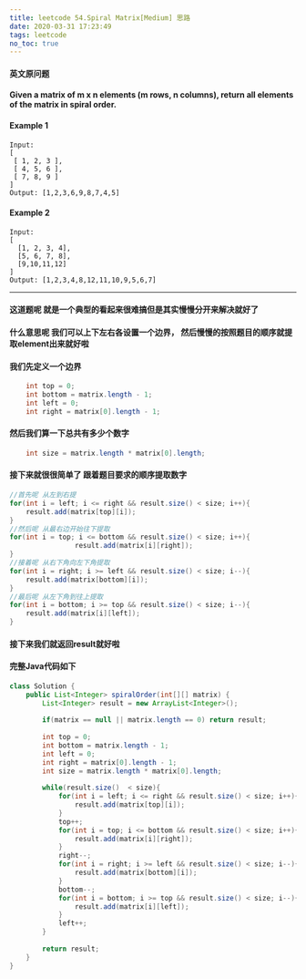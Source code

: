 ```yaml
---
title: leetcode 54.Spiral Matrix[Medium] 思路
date: 2020-03-31 17:23:49
tags: leetcode
no_toc: true
---
```


#### 英文原问题
#### Given a matrix of m x n elements (m rows, n columns), return all elements of the matrix in spiral order.

<!-- more -->

#### Example 1
```
Input:
[
 [ 1, 2, 3 ],
 [ 4, 5, 6 ],
 [ 7, 8, 9 ]
]
Output: [1,2,3,6,9,8,7,4,5]
```

#### Example 2
```
Input:
[
  [1, 2, 3, 4],
  [5, 6, 7, 8],
  [9,10,11,12]
]
Output: [1,2,3,4,8,12,11,10,9,5,6,7]
```

---

#### 这道题呢 就是一个典型的看起来很难搞但是其实慢慢分开来解决就好了
#### 什么意思呢 我们可以上下左右各设置一个边界， 然后慢慢的按照题目的顺序就提取element出来就好啦

#### 我们先定义一个边界
```java
    int top = 0;
    int bottom = matrix.length - 1;
    int left = 0;
    int right = matrix[0].length - 1;
```

#### 然后我们算一下总共有多少个数字
```java
    int size = matrix.length * matrix[0].length;
```

#### 接下来就很很简单了 跟着题目要求的顺序提取数字
```java
//首先呢 从左到右提
for(int i = left; i <= right && result.size() < size; i++){
    result.add(matrix[top][i]);
}
//然后呢 从最右边开始往下提取
for(int i = top; i <= bottom && result.size() < size; i++){
                result.add(matrix[i][right]);
}
//接着呢 从右下角向左下角提取
for(int i = right; i >= left && result.size() < size; i--){
    result.add(matrix[bottom][i]);
}
//最后呢 从左下角到往上提取
for(int i = bottom; i >= top && result.size() < size; i--){
    result.add(matrix[i][left]);
}
```

#### 接下来我们就返回result就好啦
#### 完整Java代码如下
```java
class Solution {
    public List<Integer> spiralOrder(int[][] matrix) {
        List<Integer> result = new ArrayList<Integer>();
        
        if(matrix == null || matrix.length == 0) return result;
        
        int top = 0;
        int bottom = matrix.length - 1;
        int left = 0;
        int right = matrix[0].length - 1;
        int size = matrix.length * matrix[0].length;
        
        while(result.size()  < size){
            for(int i = left; i <= right && result.size() < size; i++){
                result.add(matrix[top][i]);
            }
            top++;
            for(int i = top; i <= bottom && result.size() < size; i++){
                result.add(matrix[i][right]);
            }
            right--;
            for(int i = right; i >= left && result.size() < size; i--){
                result.add(matrix[bottom][i]);
            }
            bottom--;
            for(int i = bottom; i >= top && result.size() < size; i--){
                result.add(matrix[i][left]);
            }
            left++;
        }
        
        return result;
    }
}
```
